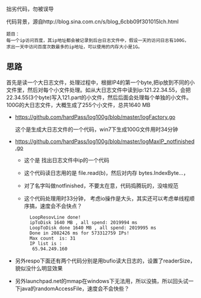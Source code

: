 拙劣代码，勿被误导

代码背景，源自http://blog.sina.com.cn/s/blog_6cbb09f301015lch.html

	题目：
	每一个ip访问百度，其ip地址都会被记录到后台日志文件中，假设一天的访问日志有100G，
	求出一天中访问百度次数最多的ip地址，可以使用的内存大小是1G。

## 思路
首先是读一个大日志文件，处理过程中，根据IP4的第一个byte,把ip放到不同的小文件里，然后对每个小文件处理。如从大日志文件中读到ip:121.22.34.55，会把22.34.55(3个byte)写入121.part的小文件，然后后面会处理每个单独的小文件。100G的大日志文件，大概生成了255个小文件，总共1640 MB




* https://github.com/hardPass/log100g/blob/master/logFactory.go

	这个是生成大日志文件的一个代码，win7下生成100G文件用时34分钟


* https://github.com/hardPass/log100g/blob/master/logMaxIP_notfinished.go

	* 这个是 找出日志文件中ip的一个代码
	* 这个代码读日志用的是 file.read(b)，然后对内存 bytes.IndexByte...，
	* 对了名字叫做notfinished，不要太在意，代码捣腾玩的，没啥规范
	* 这个代码处理用时33分钟， 考虑io操作是大头，其实还可以考虑单线程顺序搞，速度会不会快点？
	
			LoopResovLine done!
			ipToDisk 1640 MB , all spend: 2019994 ms
			LoopToDisk done 1640 MB , all spend: 2019995 ms
			Done in 2082426 ms for 573312759 IPs!
			Max count  is: 31
			IP list is :
			 65.94.249.160




* 另外respo下面还有两个代码分别是用bufio读大日志的，设置了readerSize，貌似没什么明显效果

* 另外launchpad.net的mmap在windows下无法用，所以没搞，所以回头试一下java的randomAccessFile，速度会不会快些？